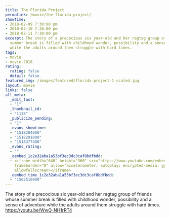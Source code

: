 ```yaml
---
title: The Florida Project
permalink: /movie/the-florida-project/
showtime:
- 2018-02-09 7:30:00 pm
- 2018-02-10 7:30:00 pm
- 2018-02-11 7:30:00 pm
excerpt: The story of a precocious six year-old and her ragtag group of friends whose
  summer break is filled with childhood wonder, possibility and a sense of adventure
  while the adults around them struggle with hard times.
tags:
- movie
- movie-2018
rating:
  rating: false
  detail: false
featured_img: /images/featured/florida-project-1-scaled.jpg
layout: movie
links: false
all_meta:
  _edit_last:
  - "1"
  _thumbnail_id:
  - "1138"
  _publicize_pending:
  - "1"
  _evans_showtime:
  - "1518204600"
  - "1518291000"
  - "1518377400"
  _evans_rating:
  - ""
  _oembed_1c2e32aba1a53bf3ec3dc3caf8bdfbdd:
  - <iframe width="640" height="360" src="https://www.youtube.com/embed/WwQ-NH1rRT4?feature=oembed"
    frameborder="0" allow="accelerometer; autoplay; encrypted-media; gyroscope; picture-in-picture"
    allowfullscreen></iframe>
  _oembed_time_1c2e32aba1a53bf3ec3dc3caf8bdfbdd:
  - "1562510008"
---
```


The story of a precocious six year-old and her ragtag group of friends whose summer break is filled with childhood wonder, possibility and a sense of adventure while the adults around them struggle with hard times. https://youtu.be/WwQ-NH1rRT4